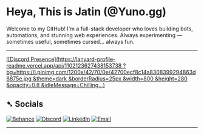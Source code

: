 # Heya, This is Jatin (@Yuno.gg)

Welcome to my GitHub! I'm a full-stack developer who loves building bots, automations, and stunning web experiences. Always experimenting — sometimes useful, sometimes cursed... always fun.

---

<!-- ## Discord Presence ( Under Construction)

[![Discord Card](https://discord-card-eight.vercel.app/api/card)](https://discord.com/users/1102123627438153738)

<sub>Auto-updated via Lanyard API</sub> -->


[![Discord Presence](https://lanyard-profile-readme.vercel.app/api/1102123627438153738
?bg=https://i.pinimg.com/1200x/42/70/0e/42700ecf8c14a8308399294863d8875e.jpg
&theme=dark
&borderRadius=25px
&width=800
&height=280
&opacity=0.8
&idleMessage=Chilling...)](https://discord.gg/svm7yjkeBp)

## ➷ Socials

[![Behance](https://img.shields.io/badge/Behance-1d1d1d?style=flat-square&logo=behance&logoColor=white)](https://www.behance.net/xdemongraphicz)
[![Discord](https://img.shields.io/badge/Discord-1d1d1d?style=flat-square&logo=discord&logoColor=white)](https://discord.gg/svm7yjkeBp)
[![LinkedIn](https://custom-icon-badges.demolab.com/badge/LinkedIn-1d1d1d.svg?logo=linkedin&logoColor=white)](https://www.linkedin.com/in/jatin-gupta-34b5b7226/)
[![Email](https://img.shields.io/badge/Email-1d1d1d?style=flat-square&logo=gmail&logoColor=white)](mailto:jatinguptapvt@gmail.com)



---
